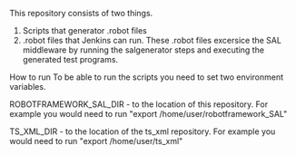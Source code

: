 This repository consists of two things.

1) Scripts that generator .robot files
2) .robot files that Jenkins can run. These .robot files excersice the SAL middleware by running the salgenerator steps and executing the generated test programs.

How to run
To be able to run the scripts you need to set two environment variables. 

ROBOTFRAMEWORK_SAL_DIR - to the location of this repository. For example you would need to run "export /home/user/robotframework_SAL"

TS_XML_DIR - to the location of the ts_xml repository. For example you would need to run "export /home/user/ts_xml"